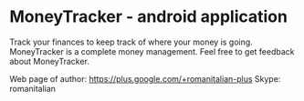 # MoneyTracker - android application
Track your finances to keep track of where your money is going. MoneyTracker is a complete money management.
Feel free to get feedback about MoneyTracker.

Web page of author: https://plus.google.com/+romanitalian-plus
Skype: romanitalian
